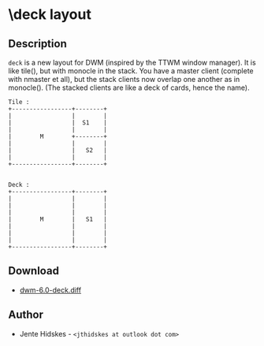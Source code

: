 \deck layout
===========

Description
-----------
`deck` is a new layout for DWM (inspired by the TTWM window manager). It is like tile(), but with monocle in the stack. You have a master client (complete with nmaster et all), but the stack clients now overlap one another as in monocle(). (The stacked clients are like a deck of cards, hence the name).


	Tile :
	+-----------------+--------+
	|                 |        |
	|                 |  S1    |
	|                 |        |
	|        M        +--------+
	|                 |        |
	|                 |   S2   |
	|                 |        |
	+-----------------+--------+


	Deck :
	+-----------------+--------+
	|                 |        |
	|                 |        |
	|                 |        |
	|        M        |   S1   |
	|                 |        |
	|                 |        |
	|                 |        |
	+-----------------+--------+

Download
--------
* [dwm-6.0-deck.diff](dwm-6.0-deck.diff)

Author
------
* Jente Hidskes - `<jthidskes at outlook dot com>`
